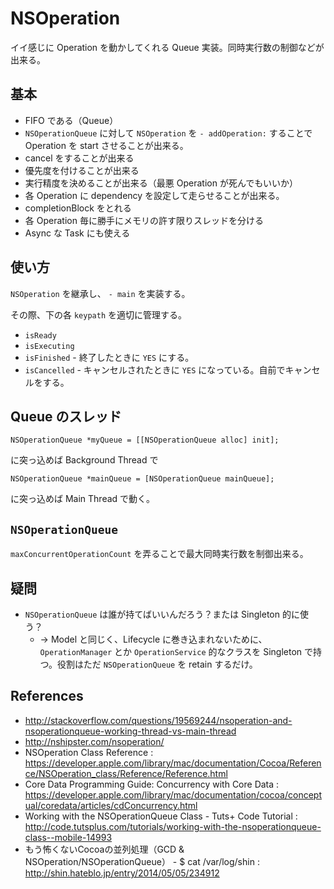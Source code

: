 NSOperation
===

イイ感じに Operation を動かしてくれる Queue 実装。同時実行数の制御などが出来る。

基本
---

- FIFO である（Queue）
- `NSOperationQueue` に対して `NSOperation` を `- addOperation:` することで Operation を start させることが出来る。
- cancel をすることが出来る
- 優先度を付けることが出来る
- 実行精度を決めることが出来る（最悪 Operation が死んでもいいか）
- 各 Operation に dependency を設定して走らせることが出来る。
- completionBlock をとれる
- 各 Operation 毎に勝手にメモリの許す限りスレッドを分ける
- Async な Task にも使える

使い方
---

`NSOperation` を継承し、 `- main` を実装する。

その際、下の各 `keypath` を適切に管理する。

* `isReady`
* `isExecuting`
* `isFinished` - 終了したときに `YES` にする。
* `isCancelled` - キャンセルされたときに `YES` になっている。自前でキャンセルをする。 

Queue のスレッド
---

```
NSOperationQueue *myQueue = [[NSOperationQueue alloc] init];
```

に突っ込めば Background Thread で

```
NSOperationQueue *mainQueue = [NSOperationQueue mainQueue];
```

に突っ込めば Main Thread で動く。

`NSOperationQueue`
---

`maxConcurrentOperationCount` を弄ることで最大同時実行数を制御出来る。

疑問
---

- `NSOperationQueue` は誰が持てばいいんだろう？または Singleton 的に使う？
  * -> Model と同じく、Lifecycle に巻き込まれないために、`OperationManager` とか `OperationService` 的なクラスを Singleton で持つ。役割はただ `NSOperationQueue` を retain するだけ。

References
---

- http://stackoverflow.com/questions/19569244/nsoperation-and-nsoperationqueue-working-thread-vs-main-thread
- http://nshipster.com/nsoperation/
- NSOperation Class Reference : https://developer.apple.com/library/mac/documentation/Cocoa/Reference/NSOperation_class/Reference/Reference.html
- Core Data Programming Guide: Concurrency with Core Data : https://developer.apple.com/library/mac/documentation/cocoa/conceptual/coredata/articles/cdConcurrency.html
- Working with the NSOperationQueue Class - Tuts+ Code Tutorial : http://code.tutsplus.com/tutorials/working-with-the-nsoperationqueue-class--mobile-14993
- もう怖くないCocoaの並列処理（GCD & NSOperation/NSOperationQueue） - $ cat /var/log/shin : http://shin.hateblo.jp/entry/2014/05/05/234912
